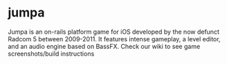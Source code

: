 jumpa
=====

Jumpa is an on-rails platform game for iOS developed by the now defunct Radcom 5 between 2009-2011. It features intense gameplay, a level editor, and an audio engine based on BassFX.
Check our wiki to see game screenshots/build instructions
